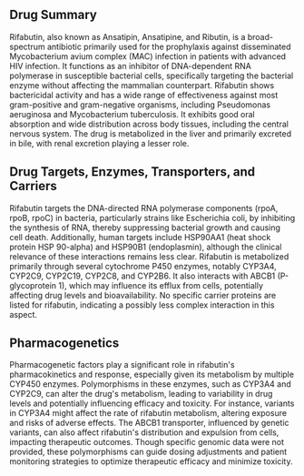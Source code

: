## Drug Summary
Rifabutin, also known as Ansatipin, Ansatipine, and Ributin, is a broad-spectrum antibiotic primarily used for the prophylaxis against disseminated Mycobacterium avium complex (MAC) infection in patients with advanced HIV infection. It functions as an inhibitor of DNA-dependent RNA polymerase in susceptible bacterial cells, specifically targeting the bacterial enzyme without affecting the mammalian counterpart. Rifabutin shows bactericidal activity and has a wide range of effectiveness against most gram-positive and gram-negative organisms, including Pseudomonas aeruginosa and Mycobacterium tuberculosis. It exhibits good oral absorption and wide distribution across body tissues, including the central nervous system. The drug is metabolized in the liver and primarily excreted in bile, with renal excretion playing a lesser role.

## Drug Targets, Enzymes, Transporters, and Carriers
Rifabutin targets the DNA-directed RNA polymerase components (rpoA, rpoB, rpoC) in bacteria, particularly strains like Escherichia coli, by inhibiting the synthesis of RNA, thereby suppressing bacterial growth and causing cell death. Additionally, human targets include HSP90AA1 (heat shock protein HSP 90-alpha) and HSP90B1 (endoplasmin), although the clinical relevance of these interactions remains less clear. Rifabutin is metabolized primarily through several cytochrome P450 enzymes, notably CYP3A4, CYP2C9, CYP2C19, CYP2C8, and CYP2B6. It also interacts with ABCB1 (P-glycoprotein 1), which may influence its efflux from cells, potentially affecting drug levels and bioavailability. No specific carrier proteins are listed for rifabutin, indicating a possibly less complex interaction in this aspect.

## Pharmacogenetics
Pharmacogenetic factors play a significant role in rifabutin's pharmacokinetics and response, especially given its metabolism by multiple CYP450 enzymes. Polymorphisms in these enzymes, such as CYP3A4 and CYP2C9, can alter the drug's metabolism, leading to variability in drug levels and potentially influencing efficacy and toxicity. For instance, variants in CYP3A4 might affect the rate of rifabutin metabolism, altering exposure and risks of adverse effects. The ABCB1 transporter, influenced by genetic variants, can also affect rifabutin's distribution and expulsion from cells, impacting therapeutic outcomes. Though specific genomic data were not provided, these polymorphisms can guide dosing adjustments and patient monitoring strategies to optimize therapeutic efficacy and minimize toxicity.